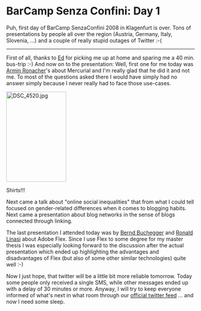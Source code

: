 # BarCamp Senza Confini: Day 1

Puh, first day of BarCamp SenzaConfini 2008 in Klagenfurt is over. Tons of presentations by people all over the region (Austria, Germany, Italy, Slovenia, ...) and a couple of really stupid outages of Twitter :-(

-------------------------------

First of all, thanks to [Ed](http://edwohlfahrt.com/) for picking me up at home and sparing me a 40 min. bus-trip :-) And now on to the presentation: Well, first one for me today was [Armin Ronacher](http://lucumr.pocoo.org/)'s about Mercurial and I'm really glad that he did it and not me. To most of the questions asked there I would have simply had no answer simply because I never really had to face those use-cases.

<div class="figure">
    <a href="http://www.flickr.com/photos/zerok/2235642207/" title="DSC_4520.jpg by zeroK, on Flickr"><img src="http://farm3.static.flickr.com/2235/2235642207_89ea3f2638_m.jpg" width="160" height="240" alt="DSC_4520.jpg" /></a>
    <p class="caption">Shirts!!!</p>
</div>

Next came a talk about "online social inequalities" that from what I could tell focused on gender-related differences when it comes to blogging habits. Next came a presentation about blog networks in the sense of blogs connected through linking. 

The last presentation I attended today was by [Bernd Buchegger](https://www.xing.com/profile/Bernd_Buchegger) and [Ronald Linasi](https://www.xing.com/profile/Ronald_Linasi) about Adobe Flex. Since I use Flex to some degree for my master thesis I was especially looking forward to the discussion after the actual presentation which ended up highlighting the advantages and disadvantages of Flex (but also of some other similar technologies) quite well :-)

Now I just hope, that twitter will be a little bit more reliable tomorrow. Today some people only received a single SMS, while other messages ended up with a delay of 30 minutes or more. Anyway, I will try to keep everyone informed of what's next in what room through our [official twitter feed](http://twitter.com/senzaconfini) ... and now I need some sleep.
